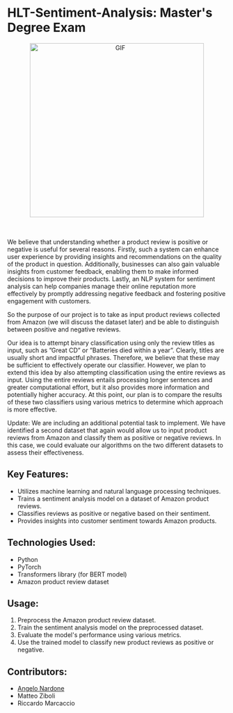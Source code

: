 # HLT-Sentiment-Analysis: Master's Degree Exam


<div align="center">
<img hight="250" width="400" alt="GIF" align="center" src="https://github.com/Angelido/HLT-Sentiment-Analysis/blob/main/Figures/simp.gif">
</div>

</br>
</br>

We believe that understanding whether a product review is positive or negative is useful for several reasons. Firstly, such a system can enhance user experience by providing insights and recommendations on the quality of the product in question. Additionally, businesses can also gain valuable insights from customer feedback, enabling them to make informed decisions to improve their products. Lastly, an NLP system for sentiment analysis can help companies manage their online reputation more effectively by promptly addressing negative feedback and fostering positive engagement with customers.

So the purpose of our project is to take as input product reviews collected from Amazon (we will discuss the dataset later) and be able to distinguish between positive and negative reviews.

Our idea is to attempt binary classification using only the review titles as input, such as ”Great CD” or ”Batteries died within a year”. Clearly, titles are usually short and impactful phrases. Therefore, we believe that these may be sufficient to effectively operate our classifier. However, we plan to extend this idea by also attempting classification using the entire reviews as input. Using the entire reviews entails processing longer sentences and greater computational effort, but it also provides more information and potentially higher accuracy. At this point, our plan is to compare the results of these two classifiers using various metrics to determine which approach is more effective.

Update: We are including an additional potential task to implement. We have identified a second dataset that again would allow us to input product reviews from Amazon and classify them as positive or negative reviews. In this case, we could evaluate our algorithms on the two different datasets to assess their effectiveness.

## Key Features:
- Utilizes machine learning and natural language processing techniques.
- Trains a sentiment analysis model on a dataset of Amazon product reviews.
- Classifies reviews as positive or negative based on their sentiment.
- Provides insights into customer sentiment towards Amazon products.

## Technologies Used:
- Python
- PyTorch
- Transformers library (for BERT model)
- Amazon product review dataset

## Usage:
1. Preprocess the Amazon product review dataset.
2. Train the sentiment analysis model on the preprocessed dataset.
3. Evaluate the model's performance using various metrics.
4. Use the trained model to classify new product reviews as positive or negative.

## Contributors:
- [Angelo Nardone](https://github.com/Angelido)
- Matteo Ziboli
- Riccardo Marcaccio
